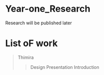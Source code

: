 # Year-one_Research

Research will be published later
# List oF work
>Thimira
>>Design Presentation
>>Introduction
